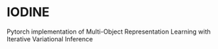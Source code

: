 # IODINE
Pytorch implementation of Multi-Object Representation Learning with Iterative Variational Inference
